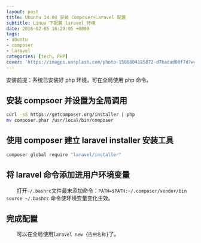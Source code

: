 ```yaml
---
layout: post
title: Ubuntu 14.04 安装 Composer+Laravel 配置
subtitle: Linux 下配置 laravel 环境
date: 2016-02-05 16:29:05 +0800
tags:
- ubuntu
- composer
- laravel
categories: [tech, PHP]
cover: 'https://images.unsplash.com/photo-1508804185872-d7badad00f7d?w=1600&h=900'
---
```

安装前提：系统已安装好 php 环境，可在全局使用 php 命令。
## 安装 compsoer 并设置为全局调用

```bash
curl -sS https://getcomposer.org/installer | php
mv composer.phar /usr/local/bin/composer
```

## 使用 composer 建立 laravel installer 安装工具

```bash
composer global require "laravel/installer"
```

## 将 laravel 命令添加进用户环境变量

&emsp;&emsp;打开`~/.bashrc`文件最末添加命令：`PATH=$PATH:~/.composer/vendor/bin`
`source ~/.bashrc` 命令使环境变量变化生效。

## 完成配置

&emsp;&emsp;可以在全局使用`laravel new {应用名称}`了。